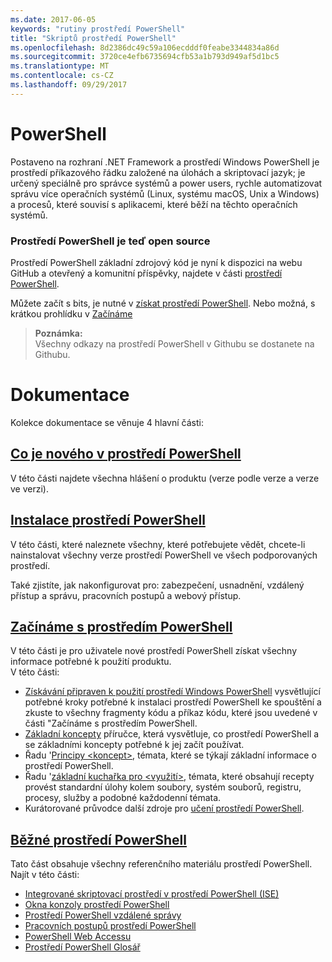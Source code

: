 ```yaml
---
ms.date: 2017-06-05
keywords: "rutiny prostředí PowerShell"
title: "Skriptů prostředí PowerShell"
ms.openlocfilehash: 8d2386dc49c59a106ecdddf0feabe3344834a86d
ms.sourcegitcommit: 3720ce4efb6735694cfb53a1b793d949af5d1bc5
ms.translationtype: MT
ms.contentlocale: cs-CZ
ms.lasthandoff: 09/29/2017
---
```

# <a name="powershell"></a>PowerShell

Postaveno na rozhraní .NET Framework a prostředí Windows PowerShell je prostředí příkazového řádku založené na úlohách a skriptovací jazyk; je určený speciálně pro správce systémů a power users, rychle automatizovat správu více operačních systémů (Linux, systému macOS, Unix a Windows) a procesů, které souvisí s aplikacemi, které běží na těchto operačních systémů.

### <a name="powershell-is-now-open-source"></a>Prostředí PowerShell je teď open source

Prostředí PowerShell základní zdrojový kód je nyní k dispozici na webu GitHub a otevřený a komunitní příspěvky, najdete v části [prostředí PowerShell](https://github.com/powershell/powershell).

Můžete začít s bits, je nutné v [získat prostředí PowerShell](https://github.com/PowerShell/PowerShell#get-powershell).
Nebo možná, s krátkou prohlídku v [Začínáme](https://github.com/PowerShell/PowerShell/blob/master/docs/learning-powershell)

> **Poznámka:**  
> Všechny odkazy na prostředí PowerShell v Githubu se dostanete na Githubu.

# <a name="documentation"></a>Dokumentace

Kolekce dokumentace se věnuje 4 hlavní části:

## <a name="whats-new-with-powershellwhats-newwhat-s-new-with-powershellmd"></a>[Co je nového v prostředí PowerShell](whats-new/What-s-New-With-PowerShell.md)
V této části najdete všechna hlášení o produktu (verze podle verze a verze ve verzi).

## <a name="powershell-setupsetupsetup-referencemd"></a>[Instalace prostředí PowerShell](setup/setup-reference.md)
V této části, které naleznete všechny, které potřebujete vědět, chcete-li nainstalovat všechny verze prostředí PowerShell ve všech podporovaných prostředí.  

Také zjistíte, jak nakonfigurovat pro: zabezpečení, usnadnění, vzdálený přístup a správu, pracovních postupů a webový přístup.

## <a name="getting-started-with-powershellgetting-startedgetting-started-with-windows-powershellmd"></a>[Začínáme s prostředím PowerShell](getting-started/Getting-Started-with-Windows-PowerShell.md)
V této části je pro uživatele nové prostředí PowerShell získat všechny informace potřebné k použití produktu.  
V této části:
- [Získávání připraven k použití prostředí Windows PowerShell](getting-started/Getting-Ready-to-Use-Windows-PowerShell.md) vysvětlující potřebné kroky potřebné k instalaci prostředí PowerShell ke spouštění a zkuste to všechny fragmenty kódu a příkaz kódu, které jsou uvedené v části "Začínáme s prostředím PowerShell.
- [Základní koncepty](getting-started/fundamental-concepts.md) příručce, která vysvětluje, co prostředí PowerShell a se základními koncepty potřebné k jej začít používat.
- Řadu '[Principy &lt;koncept&gt;](getting-started/understanding-concepts-reference.md), témata, které se týkají základní informace o prostředí PowerShell.
- Řadu '[základní kuchařka pro &lt;využití&gt;](getting-started/cookbooks/basic-cookbooks-reference.md), témata, které obsahují recepty provést standardní úlohy kolem soubory, systém souborů, registru, procesy, služby a podobné každodenní témata.
- Kurátorované průvodce další zdroje pro [učení prostředí PowerShell](getting-started/more-powershell-learning.md).

## <a name="common-powershellcore-powershellcore-powershellmd"></a>[Běžné prostředí PowerShell](core-powershell/core-powershell.md)
Tato část obsahuje všechny referenčního materiálu prostředí PowerShell.  
Najít v této části:
- [Integrované skriptovací prostředí v prostředí PowerShell \(ISE\)](core-powershell/ise-guide.md)
- [Okna konzoly prostředí PowerShell](core-powershell/console-guide.md)
- [Prostředí PowerShell vzdálené správy](core-powershell/Running-Remote-Commands.md)
- [Pracovních postupů prostředí PowerShell](core-powershell/workflows-guide.md)
- [PowerShell Web Accessu](core-powershell/web-access.md)
- [Prostředí PowerShell Glosář](Windows-PowerShell-Glossary.md)

